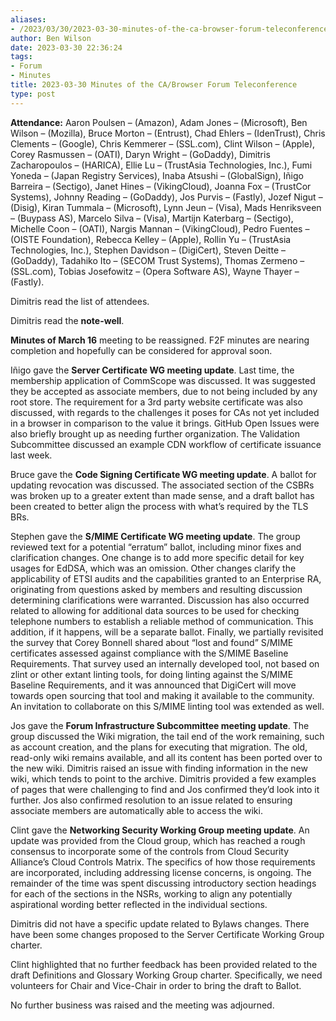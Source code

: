 ```yaml
---
aliases:
- /2023/03/30/2023-03-30-minutes-of-the-ca-browser-forum-teleconference/
author: Ben Wilson
date: 2023-03-30 22:36:24
tags:
- Forum
- Minutes
title: 2023-03-30 Minutes of the CA/Browser Forum Teleconference
type: post
---
```


**Attendance:** Aaron Poulsen – (Amazon), Adam Jones – (Microsoft), Ben Wilson – (Mozilla), Bruce Morton – (Entrust), Chad Ehlers – (IdenTrust), Chris Clements – (Google), Chris Kemmerer – (SSL.com), Clint Wilson – (Apple), Corey Rasmussen – (OATI), Daryn Wright – (GoDaddy), Dimitris Zacharopoulos – (HARICA), Ellie Lu – (TrustAsia Technologies, Inc.), Fumi Yoneda – (Japan Registry Services), Inaba Atsushi – (GlobalSign), Iñigo Barreira – (Sectigo), Janet Hines – (VikingCloud), Joanna Fox – (TrustCor Systems), Johnny Reading – (GoDaddy), Jos Purvis – (Fastly), Jozef Nigut – (Disig), Kiran Tummala – (Microsoft), Lynn Jeun – (Visa), Mads Henriksveen – (Buypass AS), Marcelo Silva – (Visa), Martijn Katerbarg – (Sectigo), Michelle Coon – (OATI), Nargis Mannan – (VikingCloud), Pedro Fuentes – (OISTE Foundation), Rebecca Kelley – (Apple), Rollin Yu – (TrustAsia Technologies, Inc.), Stephen Davidson – (DigiCert), Steven Deitte – (GoDaddy), Tadahiko Ito – (SECOM Trust Systems), Thomas Zermeno – (SSL.com), Tobias Josefowitz – (Opera Software AS), Wayne Thayer – (Fastly).

Dimitris read the list of attendees.

Dimitris read the **note-well**.

**Minutes of March 16** meeting to be reassigned.
F2F minutes are nearing completion and hopefully can be considered for approval soon.

Iñigo gave the **Server Certificate WG meeting update**. Last time, the membership application of CommScope was discussed. It was suggested they be accepted as associate members, due to not being included by any root store. The requirement for a 3rd party website certificate was also discussed, with regards to the challenges it poses for CAs not yet included in a browser in comparison to the value it brings. GitHub Open Issues were also briefly brought up as needing further organization. The Validation Subcommittee discussed an example CDN workflow of certificate issuance last week.

Bruce gave the **Code Signing Certificate WG meeting update**. A ballot for updating revocation was discussed. The associated section of the CSBRs was broken up to a greater extent than made sense, and a draft ballot has been created to better align the process with what’s required by the TLS BRs.

Stephen gave the **S/MIME Certificate WG meeting update**. The group reviewed text for a potential “erratum” ballot, including minor fixes and clarification changes. One change is to add more specific detail for key usages for EdDSA, which was an omission. Other changes clarify the applicability of ETSI audits and the capabilities granted to an Enterprise RA, originating from questions asked by members and resulting discussion determining clarifications were warranted. Discussion has also occurred related to allowing for additional data sources to be used for checking telephone numbers to establish a reliable method of communication. This addition, if it happens, will be a separate ballot. Finally, we partially revisited the survey that Corey Bonnell shared about “lost and found” S/MIME certificates assessed against compliance with the S/MIME Baseline Requirements. That survey used an internally developed tool, not based on zlint or other extant linting tools, for doing linting against the S/MIME Baseline Requirements, and it was announced that DigiCert will move towards open sourcing that tool and making it available to the community. An invitation to collaborate on this S/MIME linting tool was extended as well.

Jos gave the **Forum Infrastructure Subcommittee meeting update**. The group discussed the Wiki migration, the tail end of the work remaining, such as account creation, and the plans for executing that migration. The old, read-only wiki remains available, and all its content has been ported over to the new wiki.
Dimitris raised an issue with finding information in the new wiki, which tends to point to the archive. Dimitris provided a few examples of pages that were challenging to find and Jos confirmed they’d look into it further.
Jos also confirmed resolution to an issue related to ensuring associate members are automatically able to access the wiki.

Clint gave the **Networking Security Working Group meeting update**. An update was provided from the Cloud group, which has reached a rough consensus to incorporate some of the controls from Cloud Security Alliance’s Cloud Controls Matrix. The specifics of how those requirements are incorporated, including addressing license concerns, is ongoing. The remainder of the time was spent discussing introductory section headings for each of the sections in the NSRs, working to align any potentially aspirational wording better reflected in the individual sections.

Dimitris did not have a specific update related to Bylaws changes. There have been some changes proposed to the Server Certificate Working Group charter.

Clint highlighted that no further feedback has been provided related to the draft Definitions and Glossary Working Group charter. Specifically, we need volunteers for Chair and Vice-Chair in order to bring the draft to Ballot.

No further business was raised and the meeting was adjourned.